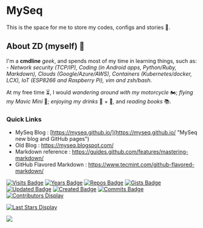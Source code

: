 # MySeq
This is the space for me to store my codes, configs and stories :speech_balloon:. 

## About ZD (myself) 💬
I'm a **cmdline** _geek_, and spends most of my time in learning things, such as: - *Network security (TCP/IP), Coding (in Android apps, Python/Ruby, Markdown), Clouds (Google/Azure/AWS), Containers (Kubernetes/docker, LCX), IoT (ESP8266 and Raspberry Pi), vim and zsh/bash*. 

At my free time :hourglass_flowing_sand:, I would *wandering around with my motorcycle* :motorcycle:; *flying my Mavic Mini* :helicopter:; *enjoying my drinks* :wine_glass: + :beers:, and *reading books* :books:. 

### Quick Links
 - MySeq Blog : [https://myseq.github.io/](https://myseq.github.io/ "MySeq new blog and GitHub pages")
 - Old Blog : https://myseq.blogspot.com/
 - Markdown reference : https://guides.github.com/features/mastering-markdown/
 - GitHub Flavored Markdown : https://www.tecmint.com/github-flavored-markdown/

<!-- https://github.com/pujux/badge-it -->
[![Visits Badge](https://badges.pufler.dev/visits/myseq/myseq)](https://github.com/myseq)
[![Years Badge](https://badges.pufler.dev/years/myseq)](https://myseq.github.io/)
[![Repos Badge](https://badges.pufler.dev/repos/myseq)](https://myseq.github.io/)
[![Gists Badge](https://badges.pufler.dev/gists/myseq)](https://myseq.github.io/)
[![Updated Badge](https://badges.pufler.dev/updated/myseq/myseq)](https://github.com/myseq/myseq/)
[![Created Badge](https://badges.pufler.dev/created/myseq/myseq.github.io)](https://myseq.github.io/)
[![Commits Badge](https://badges.pufler.dev/commits/monthly/myseq)](https://github.com/myseq)
[![Contributors Display](https://badges.pufler.dev/contributors/myseq/myseq?size=50&padding=5&perRow=10&bots=true)](https://myseq.github.io/)

[![Last Stars Display](https://badges.pufler.dev/last-stars/myseq?count=6&padding=15&perRow=2)](https://badges.pufler.dev)

<!-- https://github.com/antonkomarev/github-profile-views-counter -->
![](https://komarev.com/ghpvc/?username=myseq&color=8080FF&&style=for-the-badge)

<!--
 Amber: "#FFBF00" 
 Chartreuse: "#7FFF00" 
 Blue Bluish: "#8080FF"
 -->
 
<!--
 - Fun on Markdown : [Those funny Funguloids!](https://sourceforge.net/p/funguloids/bugs/markdown_syntax "Those Funny Funguloids!") 
-->

<!--
**myseq/myseq** is a ✨ _special_ ✨ repository because its `README.md` (this file) appears on your GitHub profile.

### Hi there 👋

Here are some ideas to get you started:

- 🔭 I’m currently working on ...
- 🌱 I’m currently learning ...
- 👯 I’m looking to collaborate on ...
- 🤔 I’m looking for help with ...
- 💬 Ask me about ...
- 📫 How to reach me: ...
- 😄 Pronouns: ...
- ⚡ Fun fact: ...
-->
